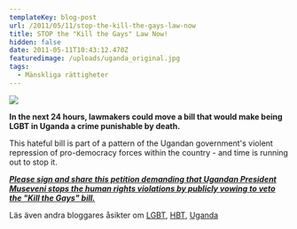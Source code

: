 ```yaml
---
templateKey: blog-post
url: /2011/05/11/stop-the-kill-the-gays-law-now
title: STOP the "Kill the Gays" Law Now!
hidden: false
date: 2011-05-11T10:43:12.470Z
featuredimage: /uploads/uganda_original.jpg
tags:
  - Mänskliga rättigheter
---
```

![](/uploads/uganda_original.jpg)

**In the next 24 hours, lawmakers could move a bill that would make being LGBT in Uganda a crime punishable by death.**

This hateful bill is part of a pattern of the Ugandan government's violent repression of pro-democracy forces within the country - and time is running out to stop it.

[**_Please sign and share this petition demanding that Ugandan President Museveni stops the human rights violations by publicly vowing to veto the "Kill the Gays" bill._**](http://www.allout.org/en/petition/uganda) 

Läs även andra bloggares åsikter om [LGBT](http://bloggar.se/om/LGBT), [HBT](http://bloggar.se/om/HBT), [Uganda](http://bloggar.se/om/Uganda)
